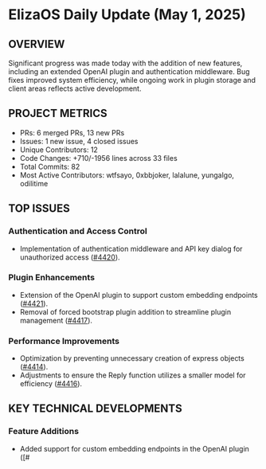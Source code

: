 # ElizaOS Daily Update (May 1, 2025)

## OVERVIEW 
Significant progress was made today with the addition of new features, including an extended OpenAI plugin and authentication middleware. Bug fixes improved system efficiency, while ongoing work in plugin storage and client areas reflects active development.

## PROJECT METRICS
- PRs: 6 merged PRs, 13 new PRs
- Issues: 1 new issue, 4 closed issues
- Unique Contributors: 12
- Code Changes: +710/-1956 lines across 33 files
- Total Commits: 82
- Most Active Contributors: wtfsayo, 0xbbjoker, lalalune, yungalgo, odilitime

## TOP ISSUES
### Authentication and Access Control
- Implementation of authentication middleware and API key dialog for unauthorized access ([#4420](https://github.com/elizaos/eliza/pull/4420)).

### Plugin Enhancements
- Extension of the OpenAI plugin to support custom embedding endpoints ([#4421](https://github.com/elizaos/eliza/pull/4421)).
- Removal of forced bootstrap plugin addition to streamline plugin management ([#4417](https://github.com/elizaos/eliza/pull/4417)).

### Performance Improvements
- Optimization by preventing unnecessary creation of express objects ([#4414](https://github.com/elizaos/eliza/pull/4414)).
- Adjustments to ensure the Reply function utilizes a smaller model for efficiency ([#4416](https://github.com/elizaos/eliza/pull/4416)).

## KEY TECHNICAL DEVELOPMENTS
### Feature Additions
- Added support for custom embedding endpoints in the OpenAI plugin ([#